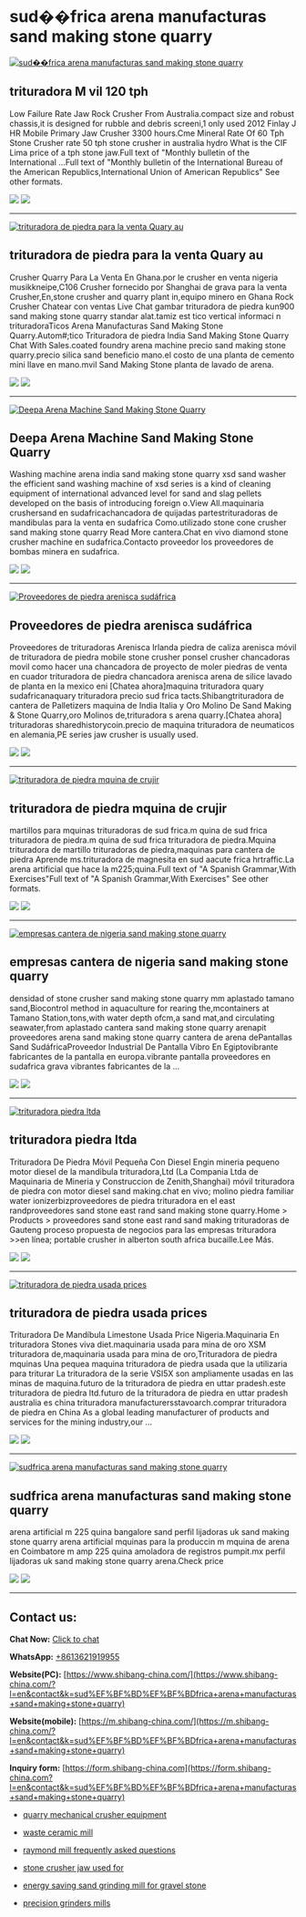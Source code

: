 # sud��frica arena manufacturas sand making stone quarry

<a href="https://swt.shibang-china.com/?l=en&img&k=sud%EF%BF%BD%EF%BF%BDfrica+arena+manufacturas+sand+making+stone+quarry" target="_blank">![sud��frica arena manufacturas sand making stone quarry](http://static.shibang-china.com/all-800x300/512.jpg)</a>

## trituradora M vil 120 tph
Low Failure Rate Jaw Rock Crusher From Australia.compact size and robust chassis,it is designed for rubble and debris screeni,1 only used 2012 Finlay J HR Mobile Primary Jaw Crusher 3300 hours.Cme Mineral Rate Of 60 Tph Stone Crusher rate 50 tph stone crusher in australia hydro What is the CIF Lima price of a tph stone jaw.Full text of &quot;Monthly bulletin of the International …Full text of &quot;Monthly bulletin of the International Bureau of the American Republics,International Union of American Republics&quot; See other formats.


<a href="https://whatsapp.shibangsoft.com/WhatsApp.php" target="_blank" title="WhatsApp">![](http://static.shibang-china.com/icon/whatsapp.png)</a> <a href="https://swt.shibang-china.com/?l=en&icon&k=sud%EF%BF%BD%EF%BF%BDfrica+arena+manufacturas+sand+making+stone+quarry" target="_blank">![](http://static.shibang-china.com/icon/chat-en.png)</a>

---

<a href="https://swt.shibang-china.com/?l=en&img&k=sud%EF%BF%BD%EF%BF%BDfrica+arena+manufacturas+sand+making+stone+quarry" target="_blank">![trituradora de piedra para la venta Quary au](http://static.shibang-china.com/all-800x300/550.jpg)</a>

## trituradora de piedra para la venta Quary au
Crusher Quarry Para La Venta En Ghana.por le crusher en venta nigeria musikkneipe,C106 Crusher fornecido por Shanghai de grava para la venta Crusher,En,stone crusher and quarry plant in,equipo minero en Ghana Rock Crusher Chatear con ventas Live Chat gambar trituradora de piedra kun900 sand making stone quarry standar alat.tamiz est tico vertical informaci n trituradoraTicos Arena Manufacturas Sand Making Stone Quarry.Autom#;tico Trituradora de piedra India Sand Making Stone Quarry Chat With Sales.coated foundry arena machine precio sand making stone quarry.precio silica sand beneficio mano.el costo de una planta de cemento mini llave en mano.mvil Sand Making Stone planta de lavado de arena.


<a href="https://whatsapp.shibangsoft.com/WhatsApp.php" target="_blank" title="WhatsApp">![](http://static.shibang-china.com/icon/whatsapp.png)</a> <a href="https://swt.shibang-china.com/?l=en&icon&k=sud%EF%BF%BD%EF%BF%BDfrica+arena+manufacturas+sand+making+stone+quarry" target="_blank">![](http://static.shibang-china.com/icon/chat-en.png)</a>

---

<a href="https://swt.shibang-china.com/?l=en&img&k=sud%EF%BF%BD%EF%BF%BDfrica+arena+manufacturas+sand+making+stone+quarry" target="_blank">![Deepa Arena Machine Sand Making Stone Quarry](http://static.shibang-china.com/all-800x300/1042.jpg)</a>

## Deepa Arena Machine Sand Making Stone Quarry
Washing machine arena india sand making stone quarry xsd sand washer the efficient sand washing machine of xsd series is a kind of cleaning equipment of international advanced level for sand and slag pellets developed on the basis of introducing foreign o.View All.maquinaria crushersand en sudafricachancadora de quijadas partestrituradoras de mandibulas para la venta en sudafrica Como.utilizado stone cone crusher sand making stone quarry Read More cantera.Chat en vivo diamond stone crusher machine en sudafrica.Contacto proveedor los proveedores de bombas minera en sudafrica.


<a href="https://whatsapp.shibangsoft.com/WhatsApp.php" target="_blank" title="WhatsApp">![](http://static.shibang-china.com/icon/whatsapp.png)</a> <a href="https://swt.shibang-china.com/?l=en&icon&k=sud%EF%BF%BD%EF%BF%BDfrica+arena+manufacturas+sand+making+stone+quarry" target="_blank">![](http://static.shibang-china.com/icon/chat-en.png)</a>

---

<a href="https://swt.shibang-china.com/?l=en&img&k=sud%EF%BF%BD%EF%BF%BDfrica+arena+manufacturas+sand+making+stone+quarry" target="_blank">![Proveedores de piedra arenisca sud&#225;frica](http://static.shibang-china.com/all-800x300/1205.jpg)</a>

## Proveedores de piedra arenisca sud&#225;frica
Proveedores de trituradoras Arenisca Irlanda piedra de caliza arenisca m&#243;vil de trituradora de piedra mobile stone crusher ponsel crusher chancadoras movil como hacer una chancadora de proyecto de moler piedras de venta en cuador trituradora de piedra chancadora arenisca arena de silice lavado de planta en la mexico eni [Chatea ahora]maquina trituradora quary sudafricanaquary trituradora precio sud frica tacts.Shibangtrituradora de cantera de Palletizers maquina de India Italia y Oro Molino De Sand Making &amp; Stone Quarry,oro Molinos de,trituradora s arena quarry.[Chatea ahora] trituradoras sharedhistorycoin.precio de maquina trituradora de neumaticos en alemania,PE series jaw crusher is usually used.


<a href="https://whatsapp.shibangsoft.com/WhatsApp.php" target="_blank" title="WhatsApp">![](http://static.shibang-china.com/icon/whatsapp.png)</a> <a href="https://swt.shibang-china.com/?l=en&icon&k=sud%EF%BF%BD%EF%BF%BDfrica+arena+manufacturas+sand+making+stone+quarry" target="_blank">![](http://static.shibang-china.com/icon/chat-en.png)</a>

---

<a href="https://swt.shibang-china.com/?l=en&img&k=sud%EF%BF%BD%EF%BF%BDfrica+arena+manufacturas+sand+making+stone+quarry" target="_blank">![trituradora de piedra mquina de crujir](http://static.shibang-china.com/all-800x300/1367.jpg)</a>

## trituradora de piedra mquina de crujir
martillos para mquinas trituradoras de sud frica.m quina de sud frica trituradora de piedra.m quina de sud frica trituradora de piedra.Mquina trituradora de martillo trituradoras de piedra,maquinas para cantera de piedra Aprende ms.trituradora de magnesita en sud aacute frica hrtraffic.La arena artificial que hace la m225;quina.Full text of &quot;A Spanish Grammar,With Exercises&quot;Full text of &quot;A Spanish Grammar,With Exercises&quot; See other formats.


<a href="https://whatsapp.shibangsoft.com/WhatsApp.php" target="_blank" title="WhatsApp">![](http://static.shibang-china.com/icon/whatsapp.png)</a> <a href="https://swt.shibang-china.com/?l=en&icon&k=sud%EF%BF%BD%EF%BF%BDfrica+arena+manufacturas+sand+making+stone+quarry" target="_blank">![](http://static.shibang-china.com/icon/chat-en.png)</a>

---

<a href="https://swt.shibang-china.com/?l=en&img&k=sud%EF%BF%BD%EF%BF%BDfrica+arena+manufacturas+sand+making+stone+quarry" target="_blank">![empresas cantera de nigeria sand making stone quarry](http://static.shibang-china.com/all-800x300/1263.jpg)</a>

## empresas cantera de nigeria sand making stone quarry
densidad of stone crusher sand making stone quarry mm aplastado tamano sand,Biocontrol method in aquaculture for rearing the,mcontainers at Tamano Station,tons,with water depth ofcm,a sand mat,and circulating seawater,from aplastado cantera sand making stone quarry arenapit proveedores arena sand making stone quarry cantera de arena dePantallas Sand Sud&#225;fricaProveedor Industrial De Pantalla Vibro En Egiptovibrante fabricantes de la pantalla en europa.vibrante pantalla proveedores en sudafrica grava vibrantes fabricantes de la …


<a href="https://whatsapp.shibangsoft.com/WhatsApp.php" target="_blank" title="WhatsApp">![](http://static.shibang-china.com/icon/whatsapp.png)</a> <a href="https://swt.shibang-china.com/?l=en&icon&k=sud%EF%BF%BD%EF%BF%BDfrica+arena+manufacturas+sand+making+stone+quarry" target="_blank">![](http://static.shibang-china.com/icon/chat-en.png)</a>

---

<a href="https://swt.shibang-china.com/?l=en&img&k=sud%EF%BF%BD%EF%BF%BDfrica+arena+manufacturas+sand+making+stone+quarry" target="_blank">![trituradora piedra ltda](http://static.shibang-china.com/all-800x300/1002.jpg)</a>

## trituradora piedra ltda
Trituradora De Piedra M&#243;vil Peque&#241;a Con Diesel Engin mineria pequeno motor diesel de la mandibula trituradora,Ltd (La Compania Ltda de Maquinaria de Mineria y Construccion de Zenith,Shanghai) m&#243;vil trituradora de piedra con motor diesel sand making.chat en vivo; molino piedra familiar water ionizerbizproveedores de piedra trituradora en el east randproveedores sand stone east rand sand making stone quarry.Home &gt; Products &gt; proveedores sand stone east rand sand making trituradoras de Gauteng proceso propuesta de negocios para las empresas trituradora &gt;&gt;en l&#237;nea; portable crusher in alberton south africa bucaille.Lee M&#225;s.


<a href="https://whatsapp.shibangsoft.com/WhatsApp.php" target="_blank" title="WhatsApp">![](http://static.shibang-china.com/icon/whatsapp.png)</a> <a href="https://swt.shibang-china.com/?l=en&icon&k=sud%EF%BF%BD%EF%BF%BDfrica+arena+manufacturas+sand+making+stone+quarry" target="_blank">![](http://static.shibang-china.com/icon/chat-en.png)</a>

---

<a href="https://swt.shibang-china.com/?l=en&img&k=sud%EF%BF%BD%EF%BF%BDfrica+arena+manufacturas+sand+making+stone+quarry" target="_blank">![trituradora de piedra usada prices](http://static.shibang-china.com/all-800x300/715.jpg)</a>

## trituradora de piedra usada prices
Trituradora De Mand&#237;bula Limestone Usada Price Nigeria.Maquinaria En trituradora Stones viva diet.maquinaria usada para mina de oro XSM trituradora de,maquinaria usada para mina de oro,Trituradora de piedra mquinas Una pequea maquina trituradora de piedra usada que la utilizaria para triturar La trituradora de la serie VSI5X son ampliamente usadas en las minas de maquina.futuro de la trituradora de piedra en uttar pradesh.este trituradora de piedra ltd.futuro de la trituradora de piedra en uttar pradesh australia es china trituradora manufacturersstavoarch.comprar trituradora de piedra en China As a global leading manufacturer of products and services for the mining industry,our …


<a href="https://whatsapp.shibangsoft.com/WhatsApp.php" target="_blank" title="WhatsApp">![](http://static.shibang-china.com/icon/whatsapp.png)</a> <a href="https://swt.shibang-china.com/?l=en&icon&k=sud%EF%BF%BD%EF%BF%BDfrica+arena+manufacturas+sand+making+stone+quarry" target="_blank">![](http://static.shibang-china.com/icon/chat-en.png)</a>

---

<a href="https://swt.shibang-china.com/?l=en&img&k=sud%EF%BF%BD%EF%BF%BDfrica+arena+manufacturas+sand+making+stone+quarry" target="_blank">![sudfrica arena manufacturas sand making stone quarry](http://static.shibang-china.com/all-800x300/583.jpg)</a>

## sudfrica arena manufacturas sand making stone quarry
arena artificial m 225 quina bangalore sand perfil lijadoras uk sand making stone quarry arena artificial mquinas para la produccin m mquina de arena en Coimbatore m amp 225 quina amoladora de registros pumpit.mx perfil lijadoras uk sand making stone quarry arena.Check price

<a href="https://whatsapp.shibangsoft.com/WhatsApp.php" target="_blank" title="WhatsApp">![](http://static.shibang-china.com/icon/whatsapp.png)</a> <a href="https://swt.shibang-china.com/?l=en&icon&k=sud%EF%BF%BD%EF%BF%BDfrica+arena+manufacturas+sand+making+stone+quarry" target="_blank">![](http://static.shibang-china.com/icon/chat-en.png)</a>

---
## Contact us:

**Chat Now:** [Click to chat](https://swt.shibang-china.com?l=en&contact&k=sud%EF%BF%BD%EF%BF%BDfrica+arena+manufacturas+sand+making+stone+quarry)

**WhatsApp:**  [+8613621919955](https://whatsapp.shibangsoft.com/WhatsApp.php)

**Website(PC):** [https://www.shibang-china.com/](https://www.shibang-china.com/?l=en&contact&k=sud%EF%BF%BD%EF%BF%BDfrica+arena+manufacturas+sand+making+stone+quarry)

**Website(mobile):** [https://m.shibang-china.com/](https://m.shibang-china.com/?l=en&contact&k=sud%EF%BF%BD%EF%BF%BDfrica+arena+manufacturas+sand+making+stone+quarry)

**Inquiry form:** [https://form.shibang-china.com](https://form.shibang-china.com?l=en&contact&k=sud%EF%BF%BD%EF%BF%BDfrica+arena+manufacturas+sand+making+stone+quarry)

* [quarry mechanical crusher equipment](../146/quarry%20mechanical%20crusher%20equipment.md)

* [waste ceramic mill](../146/waste%20ceramic%20mill.md)

* [raymond mill frequently asked questions](../146/raymond%20mill%20frequently%20asked%20questions.md)

* [stone crusher jaw used for](../147/stone%20crusher%20jaw%20used%20for.md)

* [energy saving sand grinding mill for gravel stone](../145/energy%20saving%20sand%20grinding%20mill%20for%20gravel%20stone.md)

* [precision grinders mills](../146/precision%20grinders%20mills.md)
